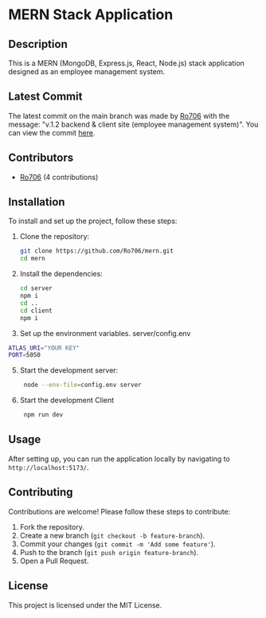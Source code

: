 
# MERN Stack Application

## Description
This is a MERN (MongoDB, Express.js, React, Node.js) stack application designed as an employee management system. 

## Latest Commit
The latest commit on the main branch was made by [Ro706](https://github.com/Ro706) with the message: "v.1.2 backend & client site (employee management system)". You can view the commit [here](https://github.com/Ro706/mern/commit/d5d246e58ccd632fda5e266ccaa0a795afa289e6).

## Contributors
- [Ro706](https://github.com/Ro706) (4 contributions)

## Installation
To install and set up the project, follow these steps:

1. Clone the repository:
    ```bash
    git clone https://github.com/Ro706/mern.git
    cd mern
    ```

2. Install the dependencies:
    ```bash
    cd server
    npm i
    cd ..
    cd client
    npm i
    ```

3. Set up the environment variables.
server/config.env
```bash
ATLAS_URI="YOUR KEY"
PORT=5050
```

5. Start the development server:
    ```bash
     node --env-file=config.env server
    ```
6. Start the development Client
   ```bash
    npm run dev
   ```
## Usage
After setting up, you can run the application locally by navigating to ` http://localhost:5173/`.

## Contributing
Contributions are welcome! Please follow these steps to contribute:

1. Fork the repository.
2. Create a new branch (`git checkout -b feature-branch`).
3. Commit your changes (`git commit -m 'Add some feature'`).
4. Push to the branch (`git push origin feature-branch`).
5. Open a Pull Request.

## License
This project is licensed under the MIT License.

